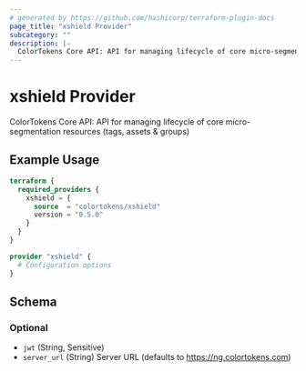 ```yaml
---
# generated by https://github.com/hashicorp/terraform-plugin-docs
page_title: "xshield Provider"
subcategory: ""
description: |-
  ColorTokens Core API: API for managing lifecycle of core micro-segmentation resources (tags, assets & groups)
---
```


# xshield Provider

ColorTokens Core API: API for managing lifecycle of core micro-segmentation resources (tags, assets & groups)

## Example Usage

```terraform
terraform {
  required_providers {
    xshield = {
      source  = "colortokens/xshield"
      version = "0.5.0"
    }
  }
}

provider "xshield" {
  # Configuration options
}
```

<!-- schema generated by tfplugindocs -->
## Schema

### Optional

- `jwt` (String, Sensitive)
- `server_url` (String) Server URL (defaults to https://ng.colortokens.com)
